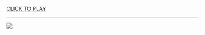 
<a href="https://premium76.site?title=the_final_earth_2_cool_math_games&ref=12M">CLICK TO PLAY</a></h3>
<hr>

<a href="https://premium76.site?title=the_final_earth_2_cool_math_games&ref=12M"><img src="https://clearcache.store/games.png"></a>


